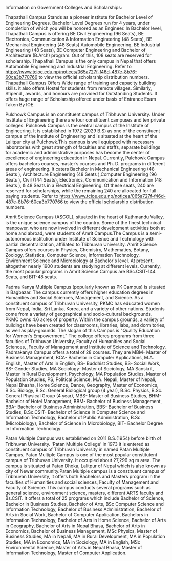 Information on Government Colleges and Scholarships:

Thapathali Campus Stands as a pioneer institute for Bachelor Level of Engineering Degrees. Bachelor Level Degrees run for 4 years, under completion of which you will be honored as an Engineer. In Bachelor level, Thapathali Campus is offering BE Civil Engineering (96 Seats), BE Electronics, Communication & Information Engineering (48 Seats), BE Mechanical Engineering (48 Seats) Automobile Engineering, BE Industrial Engineering (48 Seats), BE Computer Engineering and Bachelor of Architecture (B.Arch) program. Out of this, 108 seats are reserved for scholarship. Thapathali Campus is the only campus in Nepal that offers Automobile Engineering and Industrial Engineering. Refer to https://www.tcioe.edu.np/notices/065a727f-f46d-487e-8b76-60ca3b770766 to view the official scholarship distribution numbers.
Thapathali Campus Offers Wide range of training and capacity building skills. it also offers Hostel for students from remote villages. Similarly, Stipend , awards, and honours are provided for Outstanding Students. It offers huge range of Scholarship offered under basis of Entrance Exam Taken By IOE.

Pulchowk Campus is an constituent campus of Tribhuvan University. Under Institute of Engineering there are four constituent campuses and ten private colleges. Pulchowk Campus is the central campus of the Institute of Engineering. It is established in 1972 (2029 B.S) as one of the constituent campus of the Institute of Engineering and is situated at the heart of the Lalitpur city at Pulchowk.This campus is well equipped with necessary laboratories with great strength of faculties and staffs, separate buildings for academic and administrative purposes has become the center of excellence of engineering education in Nepal.
Currently, Pulchowk Campus offers bachelors courses, master’s courses and Ph. D. programs in different areas of engineering. It caters Bachelor in Mechanical Engineering (48 Seats ), Architecture Engineering (48 Seats ),Computer Engineering (96 Seats ), Civil (144 Seats), Electronics, Communication and Information (48 Seats ), & 48 Seats in a Electrical Engineering. Of these seats, 240 are reserved for scholarships, while the remaining 240 are allocated for full-paying students.
Refer to https://www.tcioe.edu.np/notices/065a727f-f46d-487e-8b76-60ca3b770766 to view the official scholarship distribution numbers.

Amrit Science Campus (ASCOL), situated in the heart of Kathmandu Valley, is the unique science campus of the country. Some of the finest technical manpower, who are now involved in different development activities both at home and abroad, were students of Amrit Campus.The Campus is a semi-autonomous institution under Institute of Science and Technology with partial decentralization, affiliated to Tribhuvan University.
Amrit Science Campus offers courses in Physics, Chemistry, Mathematics, Botany, Zoology, Statistics, Computer Science, Information Technology, Environment Science and Microbiology at Bachelor's level. At present, altogether nearly 1900 students are studying at different levels. Currently, the most popular programs in Amrit Science Campus are BSc.CSIT-144 Seats, and BIT-48 seats.

Padma Kanya Multiple Campus (popularly known as PK Campus) is situated in Bagbazar. The campus currently offers higher education degrees in Humanities and Social Sciences, Management, and Science. As a constituent campus of Tribhuvan University, PKMC has educated women from Nepal, India, Sri Lanka, Korea, and a variety of other nations. Students come from a variety of geographical and socio-cultural backgrounds. PKMC owns 4.6 acres of property. Within the campus grounds, a variety of buildings have been created for classrooms, libraries, labs, and dormitories, as well as play-grounds. The slogan of this Campus is "Quality Education for Women's Empowerment." The college offeres programs from three faculties of Tribhuvan University, Faculty of Humanities and Social Sciences,
,Faculty of Management and Institute of Science and Technology. Padmakanya Campus offers a total of 28 courses. They are MBM- Master of Business Management, BCA- Bachelor in Computer Applications, M.A. English, Master of Arts in English, BS- Buddhist Studies, BS- Social Work, BS- Gender Studies, MA Sociology- Master of Sociology, MA Sanskrit, Master in Rural Development, Psychology, MA Population Studies, Master of Population Studies, PS, Political Science, M.A. Nepali, Master of Nepali, Nepal Bhasha, Home Science, Dance, Geography, Master of Economics, B.Sc. Biology, B.Sc. General Biological group (4 year), B.Sc. Physics, B.Sc. General Physical Group (4 year), MBS- Master of Business Studies, BHM- Bachelor of Hotel Management, BBM- Bachelor of Business Management, BBA- Bachelor of Business Administration, BBS- Bachelor of Business Studies, B.Sc.CSIT- Bachelor of Science in Computer Science and Information Technology, Bachelor of Public Administration, B.Sc. (Microbiology), Bachelor of Science in Microbiology, BIT- Bachelor Degree in Information Technology

Patan Multiple Campus was established on 2011 B.S.(1954) before birth of Tribhuvan University. 'Patan Multiple College' in 1973 it is entered as constituent campus of Tribhuvan University in named Patan Multiple Campus.
Patan Multiple Campus is one of the most popular constitutent campus of Tribhuvan University. It occupied about 27,296 sq m area. The campus is situated at Patan Dhoka, Lalitpur of Nepal which is also known as city of Newar community.Patan Multiple campus is a constituent campus of Tribhuvan University, it offers both Bachelors and Masters program in the faculties of Humanities and social sciences, Faculty of Management and Faculty of Science.
This campus conducts several programs such as general science, environment science, masters, different ARTS faculty and Bs.CSIT. It offers a total of 25 programs which include Bachelor of Science, Bachelor in Business Studies, Bachelor of Arts, BSc Computer Science and Information Technology, Bachelor of Business Administration, Bachelor of Arts in Social Work, Bachelor of Computer Application, Bachelors in Information Technology, Bachelor of Arts in Home Science, Bachelor of Arts in Geography, Bachelor of Arts in Nepal Bhasa, Bachelor of Arts in Economics, Bachelor of Business Management, MSc Physics, Master of Business Studies, MA in Nepali, MA in Rural Development, MA in Population Studies, MA in Economics, MA in Sociology, MA in English, MSc Environmental Science, Master of Arts in Nepal Bhasa, Master of Information Technology, Master of Computer Application.

